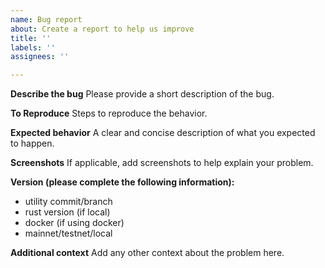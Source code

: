 ```yaml
---
name: Bug report
about: Create a report to help us improve
title: ''
labels: ''
assignees: ''

---
```


<!--
Thank you for taking the time to file an issue, we highly appreciate your contribution.

Before you go ahead, please make sure that the issue has not been reported already.
For support questions, please head over to our [Discord](http://unc.chat/) or ask on [StackOverflow](https://stackoverflow.com/search?q=utility).
-->

**Describe the bug**
Please provide a short description of the bug.

**To Reproduce**
Steps to reproduce the behavior.

**Expected behavior**
A clear and concise description of what you expected to happen.

**Screenshots**
If applicable, add screenshots to help explain your problem.

**Version (please complete the following information):**
- utility commit/branch
- rust version (if local)
- docker (if using docker)
- mainnet/testnet/local

**Additional context**
Add any other context about the problem here.
